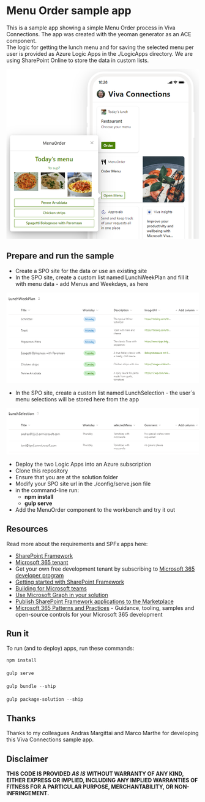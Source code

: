 # Menu Order sample app

This is a sample app showing a simple Menu Order process in Viva Connections. The app was created with the yeoman generator as an ACE component.  
The logic for getting the lunch menu and for saving the selected menu per user is provided as Azure Logic Apps in the ./LogicApps directory. We are using SharePoint Online to store the data in custom lists.

![MenuOrder](./images/MenuOrder.png)

## Prepare and run the sample

- Create a SPO site for the data or use an existing site
- In the SPO site, create a custom list named LunchWeekPlan and fill it with menu data - add Menus and Weekdays, as here

![LunchWeekPlan](./images/LunchWeekPlan.png)

- In the SPO site, create a custom list named LunchSelection - the user´s menu selections will be stored here from the app

![LunchSelection](./images/LunchSelection.png)

- Deploy the two Logic Apps into an Azure subscription
- Clone this repository
- Ensure that you are at the solution folder
- Modify your SPO site url in the ./config/serve.json file
- in the command-line run:
  - **npm install**
  - **gulp serve**
- Add the MenuOrder component to the workbench and try it out

## Resources

Read more about the requirements and SPFx apps here:

- [SharePoint Framework](https://aka.ms/spfx)
- [Microsoft 365 tenant](https://docs.microsoft.com/en-us/sharepoint/dev/spfx/set-up-your-developer-tenant)
- Get your own free development tenant by subscribing to [Microsoft 365 developer program](http://aka.ms/o365devprogram)
- [Getting started with SharePoint Framework](https://docs.microsoft.com/en-us/sharepoint/dev/spfx/set-up-your-developer-tenant)
- [Building for Microsoft teams](https://docs.microsoft.com/en-us/sharepoint/dev/spfx/build-for-teams-overview)
- [Use Microsoft Graph in your solution](https://docs.microsoft.com/en-us/sharepoint/dev/spfx/web-parts/get-started/using-microsoft-graph-apis)
- [Publish SharePoint Framework applications to the Marketplace](https://docs.microsoft.com/en-us/sharepoint/dev/spfx/publish-to-marketplace-overview)
- [Microsoft 365 Patterns and Practices](https://aka.ms/m365pnp) - Guidance, tooling, samples and open-source controls for your Microsoft 365 development

## Run it

To run (and to deploy) apps, run these commands:

```powershell
npm install

gulp serve 

gulp bundle --ship

gulp package-solution --ship
```

## Thanks

Thanks to my colleagues Andras Margittai and Marco Marthe for developing this Viva Connections sample app.

## Disclaimer

**THIS CODE IS PROVIDED _AS IS_ WITHOUT WARRANTY OF ANY KIND, EITHER EXPRESS OR IMPLIED, INCLUDING ANY IMPLIED WARRANTIES OF FITNESS FOR A PARTICULAR PURPOSE, MERCHANTABILITY, OR NON-INFRINGEMENT.**
